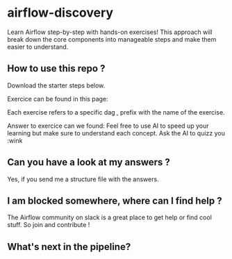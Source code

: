 # airflow-discovery
Learn Airflow step-by-step with hands-on exercises! This approach will break down the core components into manageable steps and make them easier to understand.

## How to use this repo ?

Download the starter steps below.

Exercice can be found in this page: <link>

Each exercise refers to a specific dag <link>, prefix with the name of the exercise.

Answer to exercice can we found: <link>
Feel free to use AI to speed up your learning but make sure to understand each concept. Ask the AI to quizz you :wink

## Can you have a look at my answers ?

Yes, if you send me a structure file with the answers.

## I am blocked somewhere, where can I find help ?

The Airflow community on slack is a great place to get help or find cool stuff. So join and contribute !

## What's next in the pipeline? 


